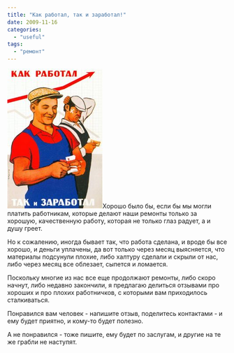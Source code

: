 ```yaml
---
title: "Как работал, так и заработал!"
date: 2009-11-16
categories: 
  - "useful"
tags: 
  - "ремонт"
---
```


![Строители, отзывы, Бровары](/wp-content/uploads/2009/11/workers.jpg "Строители, отзывы, Бровары")Хорошо было бы, если бы мы могли платить работникам, которые делают наши ремонты только за хорошую, качественную работу, которая не только глаз радует, а и душу греет.

Но к сожалению, иногда бывает так, что работа сделана, и вроде бы все хорошо, и деньги уплачены, да вот только через месяц выясняется, что материалы подсунули плохие, либо халтуру сделали и скрыли от нас, либо через месяц все облезает, сыпется и ломается.

Поскольку многие из нас все еще продолжают ремонты, либо скоро начнут, либо недавно закончили, я предлагаю делиться отзывами про хороших и про плохих работничков, с которыми вам приходилось сталкиваться.

Понравился вам человек - напишите отзыв, поделитесь контактами - и ему будет приятно, и кому-то будет полезно.

А не понравился - тоже пишите, ему будет по заслугам, и другие на те же грабли не наступят.

<!--more Добавить отзыв »-->
